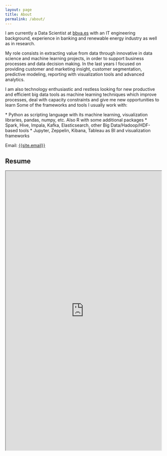 ```yaml
---
layout: page
title: About
permalink: /about/
---
```

<p>
I am currently a Data Scientist at <a href="https://www.bbva.es" target="_blank">bbva.es</a> with an IT engineering background, experience in banking and renewable energy industry as well as in research. 
</p>
<p>
My role consists in extracting value from data through innovative in data science and machine learning projects, in order to support business processes and data decision making. In the last years I focused on providing customer and marketing insight, customer segmentation, predictive modeling, reporting with visualization tools and advanced analytics.
</p>
<p>
I am also technology enthusiastic and restless looking for new productive and efficient big data tools as machine learning techniques which improve processes, deal with capacity constraints and give me new opportunities to learn 
Some of the frameworks and tools I usually work with:
</p>
* Python as scripting language with its machine learning, visualization libraries, pandas, numpy, etc. Also R with some additional packages
* Spark, Hive, Impala, Kafka, Elasticsearch, other Big Data/Hadoop/HDF-based tools
* Jupyter, Zeppelin, Kibana, Tableau as BI and visualization frameworks

Email: <a href="mailto:{{site.email}}?Subject=From Blog Site:">{{site.email}}</a>

## Resume
<iframe src="
https://drive.google.com/file/d/1K2kQxRUEx_h7Fr-iuU-k_ZBVwD4uFm-B/pub?embedded=true" width="100%" height="900"></iframe>                                                                                                           
